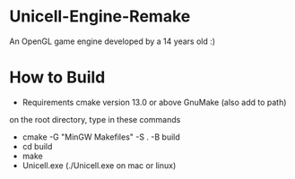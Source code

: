 # Unicell-Engine-Remake
An OpenGL game engine developed by a 14 years old :)
# How to Build
- Requirements 
  cmake version 13.0 or above
  GnuMake (also add to path)
  
 on the root directory, type in these commands
  - cmake -G "MinGW Makefiles" -S . -B build
  - cd build
  - make
  - Unicell.exe (./Unicell.exe on mac or linux)
  

